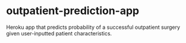 # outpatient-prediction-app

Heroku app that predicts probability of a successful outpatient surgery given user-inputted patient characteristics. 
